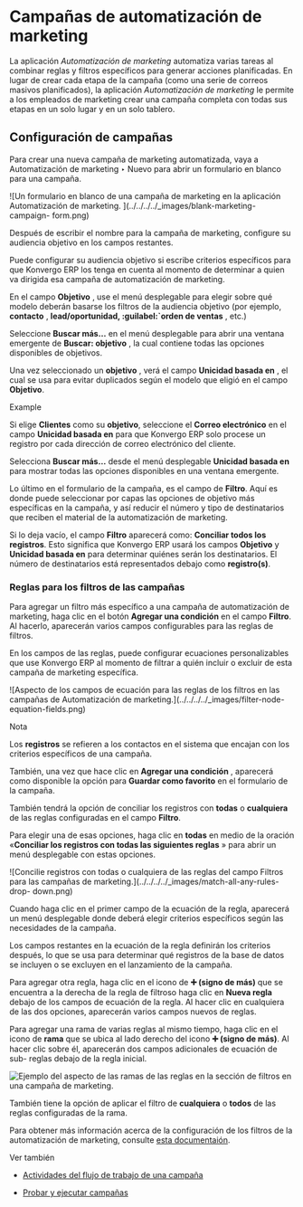 # Campañas de automatización de marketing

La aplicación _Automatización de marketing_ automatiza varias tareas al
combinar reglas y filtros específicos para generar acciones planificadas. En
lugar de crear cada etapa de la campaña (como una serie de correos masivos
planificados), la aplicación _Automatización de marketing_ le permite a los
empleados de marketing crear una campaña completa con todas sus etapas en un
solo lugar y en un solo tablero.

## Configuración de campañas

Para crear una nueva campaña de marketing automatizada, vaya a Automatización
de marketing ‣ Nuevo para abrir un formulario en blanco para una campaña.

![Un formulario en blanco de una campaña de marketing en la aplicación
Automatización de marketing. ](../../../../_images/blank-marketing-campaign-
form.png)

Después de escribir el nombre para la campaña de marketing, configure su
audiencia objetivo en los campos restantes.

Puede configurar su audiencia objetivo si escribe criterios específicos para
que Konvergo ERP los tenga en cuenta al momento de determinar a quien va dirigida esa
campaña de automatización de marketing.

En el campo **Objetivo** , use el menú desplegable para elegir sobre qué
modelo deberán basarse los filtros de la audiencia objetivo (por ejemplo,
**contacto** , **lead/oportunidad, :guilabel:`orden de ventas** , etc.)

Seleccione **Buscar más…** en el menú desplegable para abrir una ventana
emergente de **Buscar: objetivo** , la cual contiene todas las opciones
disponibles de objetivos.

Una vez seleccionado un **objetivo** , verá el campo **Unicidad basada en** ,
el cual se usa para evitar duplicados según el modelo que eligió en el campo
**Objetivo**.

<div class="alert alert-success">
<p class="alert-title">
Example</p><p>Si elige <b>Clientes</b> como su <b>objetivo</b>, seleccione el <b>Correo electrónico</b> en el campo <b>Unicidad basada en</b> para que Konvergo ERP solo procese un registro por cada dirección de correo electrónico del cliente.</p>
</div>

Selecciona **Buscar más…** desde el menú desplegable **Unicidad basada en**
para mostrar todas las opciones disponibles en una ventana emergente.

Lo último en el formulario de la campaña, es el campo de **Filtro**. Aquí es
donde puede seleccionar por capas las opciones de objetivo más específicas en
la campaña, y así reducir el número y tipo de destinatarios que reciben el
material de la automatización de marketing.

Si lo deja vacío, el campo **Filtro** aparecerá como: **Conciliar todos los
registros**. Esto significa que Konvergo ERP usará los campos **Objetivo** y
**Unicidad basada en** para determinar quiénes serán los destinatarios. El
número de destinatarios está representados debajo como **registro(s)**.

### Reglas para los filtros de las campañas

Para agregar un filtro más específico a una campaña de automatización de
marketing, haga clic en el botón **Agregar una condición** en el campo
**Filtro**. Al hacerlo, aparecerán varios campos configurables para las reglas
de filtros.

En los campos de las reglas, puede configurar ecuaciones personalizables que
use Konvergo ERP al momento de filtrar a quién incluir o excluir de esta campaña de
marketing específica.

![Aspecto de los campos de ecuación para las reglas de los filtros en las
campañas de Automatización de marketing.](../../../../_images/filter-node-
equation-fields.png) <div class="alert alert-primary">
<p class="alert-title">
Nota</p><p>Los <b>registros</b> se refieren a los contactos en el sistema que encajan con los criterios específicos de una campaña.</p>
</div>

También, una vez que hace clic en **Agregar una condición** , aparecerá como
disponible la opción para **Guardar como favorito** en el formulario de la
campaña.

También tendrá la opción de conciliar los registros con **todas** o
**cualquiera** de las reglas configuradas en el campo **Filtro**.

Para elegir una de esas opciones, haga clic en **todas** en medio de la
oración «**Conciliar los registros con todas las siguientes reglas** » para
abrir un menú desplegable con estas opciones.

![Concilie registros con todas o cualquiera de las reglas del campo Filtros
para las campañas de marketing.](../../../../_images/match-all-any-rules-drop-
down.png)

Cuando haga clic en el primer campo de la ecuación de la regla, aparecerá un
menú desplegable donde deberá elegir criterios específicos según las
necesidades de la campaña.

Los campos restantes en la ecuación de la regla definirán los criterios
después, lo que se usa para determinar qué registros de la base de datos se
incluyen o se excluyen en el lanzamiento de la campaña.

Para agregar otra regla, haga clic en el icono de **➕ (signo de más)** que se
encuentra a la derecha de la regla de filtroso haga clic en **Nueva regla**
debajo de los campos de ecuación de la regla. Al hacer clic en cualquiera de
las dos opciones, aparecerán varios campos nuevos de reglas.

Para agregar una rama de varias reglas al mismo tiempo, haga clic en el icono
de **rama** que se ubica al lado derecho del icono **➕ (signo de más)**. Al
hacer clic sobre él, aparecerán dos campos adicionales de ecuación de sub-
reglas debajo de la regla inicial.

![Ejemplo del aspecto de las ramas de las reglas en la sección de filtros en
una campaña de marketing.](../../../../_images/rule-branch-filter-sample.png)

También tiene la opción de aplicar el filtro de **cualquiera** o **todos** de
las reglas configuradas de la rama.

Para obtener más información acerca de la configuración de los filtros de la
automatización de marketing, consulte [esta
documentaión](target_audience).

<div class="alert alert-secondary">
<p class="alert-title">
Ver también</p><ul>
<li><p><a href="workflow_activities">Actividades del flujo de trabajo de una campaña</a></p></li>
<li><p><a href="testing_running">Probar y ejecutar campañas</a></p></li>
</ul>
</div>

